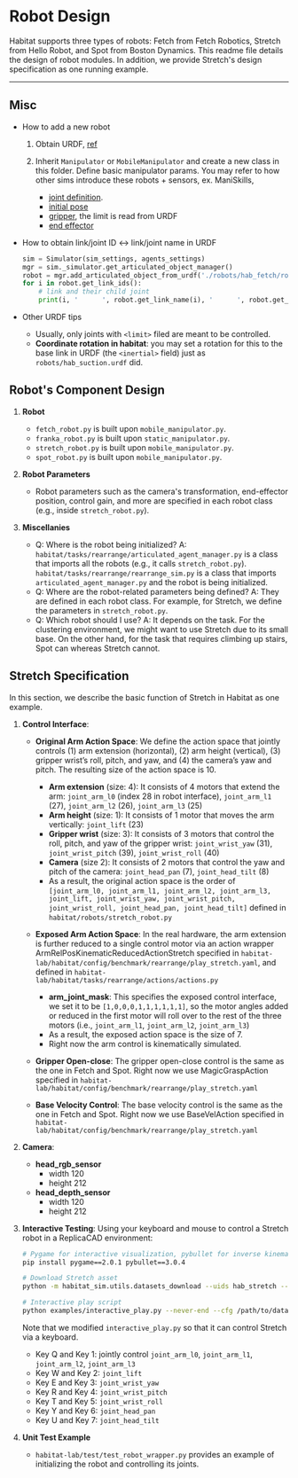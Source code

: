 Robot Design
==============================

Habitat supports three types of robots: Fetch from Fetch Robotics, Stretch from Hello Robot, and Spot from Boston Dynamics. This readme file details the design of robot modules. In addition, we provide Stretch's design specification as one running example.

---

## Misc

- How to add a new robot

    1. Obtain URDF, [ref](../../robots/README.md)

    2. Inherit `Manipulator` or `MobileManipulator` and create a new class in this folder. Define basic manipulator params. You may refer to how other sims introduce these robots + sensors, ex. ManiSkills,
        - [joint definition](https://github.com/simpler-env/ManiSkill2_real2sim/tree/cd45dd27dc6bb26d048cb6570cdab4e3f935cc37/mani_skill2_real2sim/agents/robots).
        - [initial pose](https://github.com/simpler-env/ManiSkill2_real2sim/blob/cd45dd27dc6bb26d048cb6570cdab4e3f935cc37/mani_skill2_real2sim/envs/custom_scenes/base_env.py#L261-L295)
        - [gripper](https://github.com/simpler-env/ManiSkill2_real2sim/blob/cd45dd27dc6bb26d048cb6570cdab4e3f935cc37/mani_skill2_real2sim/agents/robots/googlerobot.py#L58-L62), the limit is read from URDF
        - [end effector](https://github.com/simpler-env/ManiSkill2_real2sim/blob/cd45dd27dc6bb26d048cb6570cdab4e3f935cc37/mani_skill2_real2sim/agents/configs/google_robot/defaults.py#L141C14-L141C26)

- How to obtain link/joint ID <-> link/joint name in URDF

    ```python
    sim = Simulator(sim_settings, agents_settings)
    mgr = sim._simulator.get_articulated_object_manager()
    robot = mgr.add_articulated_object_from_urdf('./robots/hab_fetch/robots/hab_suction.urdf')
    for i in robot.get_link_ids():
        # link and their child joint
        print(i, '      ', robot.get_link_name(i), '      ', robot.get_link_joint_name(i))
    ```

- Other URDF tips

    - Usually, only joints with `<limit>` filed are meant to be controlled.
    - **Coordinate rotation in habitat**: you may set a rotation for this to the base link in URDF (the `<inertial>` field) just as `robots/hab_suction.urdf` did.

## Robot's Component Design

1. **Robot**
    - `fetch_robot.py` is built upon `mobile_manipulator.py`.
    - `franka_robot.py` is built upon `static_manipulator.py`.
    - `stretch_robot.py` is built upon `mobile_manipulator.py`.
    - `spot_robot.py` is built upon `mobile_manipulator.py`.

1. **Robot Parameters**
    - Robot parameters such as the camera's transformation, end-effector position, control gain, and more are specified in each robot class (e.g., inside `stretch_robot.py`).

1. **Miscellanies**
    - Q: Where is the robot being initialized? A: `habitat/tasks/rearrange/articulated_agent_manager.py` is a class that imports all the robots (e.g., it calls `stretch_robot.py`). `habitat/tasks/rearrange/rearrange_sim.py` is a class that imports `articulated_agent_manager.py` and the robot is being initialized.
    - Q: Where are the robot-related parameters being defined? A: They are defined in each robot class. For example, for Stretch, we define the parameters in `stretch_robot.py`.
    - Q: Which robot should I use? A: It depends on the task. For the clustering environment, we might want to use Stretch due to its small base. On the other hand, for the task that requires climbing up stairs, Spot can whereas Stretch cannot.

## Stretch Specification

In this section, we describe the basic function of Stretch in Habitat as one example.

1. **Control Interface**:
    - **Original Arm Action Space**: We define the action space that jointly controls (1) arm extension (horizontal), (2) arm height (vertical), (3) gripper wrist’s roll, pitch, and yaw, and (4) the camera’s yaw and pitch. The resulting size of the action space is 10.
        - **Arm extension** (size: 4): It consists of 4 motors that extend the arm: `joint_arm_l0` (index 28 in robot interface), `joint_arm_l1` (27), `joint_arm_l2` (26), `joint_arm_l3` (25)
        - **Arm height** (size: 1): It consists of 1 motor that moves the arm vertically: `joint_lift` (23)
        - **Gripper wrist** (size: 3): It consists of 3 motors that control the roll, pitch, and yaw of the gripper wrist: `joint_wrist_yaw` (31),  `joint_wrist_pitch` (39),  `joint_wrist_roll` (40)
        - **Camera** (size 2): It consists of 2 motors that control the yaw and pitch of the camera: `joint_head_pan` (7), `joint_head_tilt` (8)
        - As a result, the original action space is the order of `[joint_arm_l0, joint_arm_l1, joint_arm_l2, joint_arm_l3, joint_lift, joint_wrist_yaw, joint_wrist_pitch, joint_wrist_roll, joint_head_pan, joint_head_tilt]` defined in `habitat/robots/stretch_robot.py`

    - **Exposed Arm Action Space**: In the real hardware, the arm extension is further reduced to a single control motor via an action wrapper ArmRelPosKinematicReducedActionStretch specified in `habitat-lab/habitat/config/benchmark/rearrange/play_stretch.yaml`, and defined in `habitat-lab/habitat/tasks/rearrange/actions/actions.py`
        - **arm_joint_mask**: This specifies the exposed control interface, we set it to be `[1,0,0,0,1,1,1,1,1,1]`, so the motor angles added or reduced in the first motor will roll over to the rest of the three motors (i.e., `joint_arm_l1`, `joint_arm_l2`, `joint_arm_l3`)
        - As a result, the exposed action space is the size of 7.
        - Right now the arm control is kinematically simulated.

    - **Gripper Open-close**: The gripper open-close control is the same as the one in Fetch and Spot. Right now we use MagicGraspAction specified in `habitat-lab/habitat/config/benchmark/rearrange/play_stretch.yaml`

    - **Base Velocity Control**: The base velocity control is the same as the one in Fetch and Spot. Right now we use BaseVelAction specified in `habitat-lab/habitat/config/benchmark/rearrange/play_stretch.yaml`

1. **Camera**:
    - **head_rgb_sensor**
        - width 120
        - height 212
    - **head_depth_sensor**
        - width 120
        - height 212

1. **Interactive Testing**: Using your keyboard and mouse to control a Stretch robot in a ReplicaCAD environment:
    ```bash
    # Pygame for interactive visualization, pybullet for inverse kinematics
    pip install pygame==2.0.1 pybullet==3.0.4

    # Download Stretch asset
    python -m habitat_sim.utils.datasets_download --uids hab_stretch --data-path /path/to/data/

    # Interactive play script
    python examples/interactive_play.py --never-end --cfg /path/to/data/play_stretch.yaml
    ```

    Note that we modified `interactive_play.py` so that it can control Stretch via a keyboard.
    - Key Q and Key 1: jointly control `joint_arm_l0`, `joint_arm_l1`, `joint_arm_l2`, `joint_arm_l3`
    - Key W and Key 2: `joint_lift`
    - Key E and Key 3: `joint_wrist_yaw`
    - Key R and Key 4: `joint_wrist_pitch`
    - Key T and Key 5: `joint_wrist_roll`
    - Key Y and Key 6: `joint_head_pan`
    - Key U and Key 7: `joint_head_tilt`

1. **Unit Test Example**
    - `habitat-lab/test/test_robot_wrapper.py` provides an example of initializing the robot and controlling its joints.
